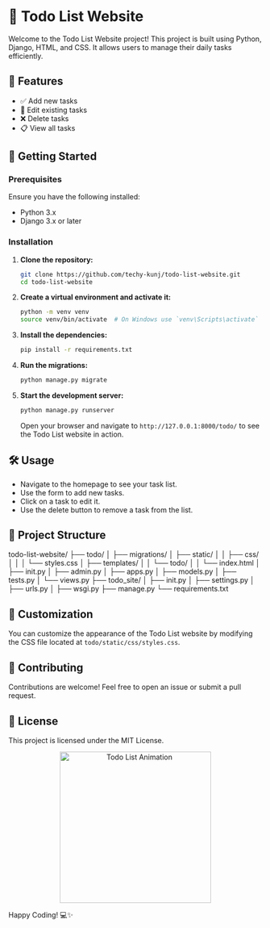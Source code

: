 # 📝 Todo List Website

Welcome to the Todo List Website project! This project is built using Python, Django, HTML, and CSS. It allows users to manage their daily tasks efficiently.

## 🌟 Features

- ✅ Add new tasks
- 📝 Edit existing tasks
- ❌ Delete tasks
- 📋 View all tasks

## 🚀 Getting Started

### Prerequisites

Ensure you have the following installed:
- Python 3.x
- Django 3.x or later

### Installation

1. **Clone the repository:**

    ```bash
    git clone https://github.com/techy-kunj/todo-list-website.git
    cd todo-list-website
    ```

2. **Create a virtual environment and activate it:**

    ```bash
    python -m venv venv
    source venv/bin/activate  # On Windows use `venv\Scripts\activate`
    ```

3. **Install the dependencies:**

    ```bash
    pip install -r requirements.txt
    ```

4. **Run the migrations:**

    ```bash
    python manage.py migrate
    ```

5. **Start the development server:**

    ```bash
    python manage.py runserver
    ```

    Open your browser and navigate to `http://127.0.0.1:8000/todo/` to see the Todo List website in action.

## 🛠️ Usage

- Navigate to the homepage to see your task list.
- Use the form to add new tasks.
- Click on a task to edit it.
- Use the delete button to remove a task from the list.

## 📂 Project Structure

todo-list-website/
├── todo/
│ ├── migrations/
│ ├── static/
│ │ ├── css/
│ │ │ └── styles.css
│ ├── templates/
│ │ └── todo/
│ │ └── index.html
│ ├── init.py
│ ├── admin.py
│ ├── apps.py
│ ├── models.py
│ ├── tests.py
│ └── views.py
├── todo_site/
│ ├── init.py
│ ├── settings.py
│ ├── urls.py
│ ├── wsgi.py
├── manage.py
└── requirements.txt

## 🎨 Customization

You can customize the appearance of the Todo List website by modifying the CSS file located at `todo/static/css/styles.css`.

## 💬 Contributing

Contributions are welcome! Feel free to open an issue or submit a pull request.

## 📄 License

This project is licensed under the MIT License.

<div style="text-align: center;">
  <img src="![image](https://github.com/TechyKunj/Todo/assets/120329440/7e3ed40f-d058-4cd5-a790-974baa78ee4c)
" alt="Todo List Animation" width="300">
</div>

Happy Coding! 💻✨
